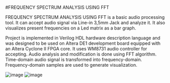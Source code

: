 #FREQUENCY SPECTRUM ANALYSIS USING FFT

FREQUENCY SPECTRUM ANALYSIS USING FFT is a basic audio processing tool. It can accept audio signal via Line-in 3,5mm Jack and analyze it. It also visualizes present frequencies on a Led matrix as a bar graph.

Project is implemented in Verilog HDL hardware description language and was designed to be used on Altera DE1 development board equipped with an Altera Cyclone II FPGA core. It uses WM8731 audio controller for accepting. Audio analysis and modification is done using FFT algorithm. Time-domain audio signal is transformed into frequency-domain. Frequency-domain samples are used to generate visualization.

![image](https://github.com/user-attachments/assets/af29cfa4-4808-46ea-b11e-a1af11c12dc3)
![image](https://github.com/user-attachments/assets/27a77f0d-20a7-4a3b-8628-aa6a190f79fc)
